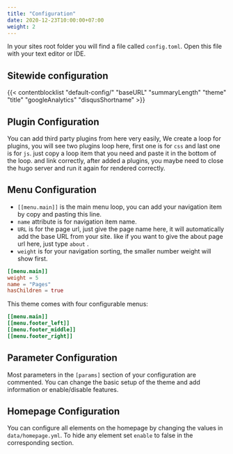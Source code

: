 ```yaml
---
title: "Configuration"
date: 2020-12-23T10:00:00+07:00
weight: 2
---
```


In your sites root folder you will find a file called `config.toml`. Open this file with your text editor or IDE.

## Sitewide configuration

{{< contentblocklist "default-config/" "baseURL" "summaryLength" "theme" "title" "googleAnalytics" "disqusShortname" >}}

## Plugin Configuration

You can add third party plugins from here very easily, We create a loop for plugins, you will see two plugins loop here, first one is for `css` and last one is for `js`. just copy a loop item that you need and paste it in the bottom of the loop. and link correctly, after added a plugins, you maybe need to close the hugo server and run it again for rendered correctly.

## Menu Configuration

* `[[menu.main]]` is the main menu loop, you can add your navigation item by copy and pasting this line.
* `name` attribute is for navigation item name.
* `URL` is for the page url, just give the page name here, it will automatically add the base URL from your site. like if you want to give the about page url here, just type `about` .
* `weight` is for your navigation sorting, the smaller number weight will show first.

```toml
[[menu.main]]
weight = 5
name = "Pages"
hasChildren = true
```

This theme comes with four configurable menus:

```toml
[[menu.main]]
[[menu.footer_left]]
[[menu.footer_middle]]
[[menu.footer_right]]
```

## Parameter Configuration

Most parameters in the `[params]` section of your configuration are commented. You can change the basic setup of the theme and add information or enable/disable features.

## Homepage Configuration

You can configure all elements on the homepage by changing the values in `data/homepage.yml`. To hide any element set `enable` to false in the corresponding section. 
